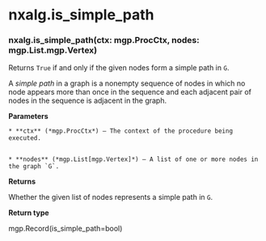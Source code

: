 # nxalg.is_simple_path


### nxalg.is_simple_path(ctx: mgp.ProcCtx, nodes: mgp.List.mgp.Vertex)
Returns `True` if and only if the given nodes form a simple path in
`G`.

A *simple path* in a graph is a nonempty sequence of nodes in which
no node appears more than once in the sequence and each adjacent
pair of nodes in the sequence is adjacent in the graph.


**Parameters**

    
    * **ctx** (*mgp.ProcCtx*) – The context of the procedure being executed.


    * **nodes** (*mgp.List[mgp.Vertex]*) – A list of one or more nodes in the graph `G`.



**Returns**

Whether the given list of nodes represents a simple path in `G`.



**Return type**

mgp.Record(is_simple_path=bool)
